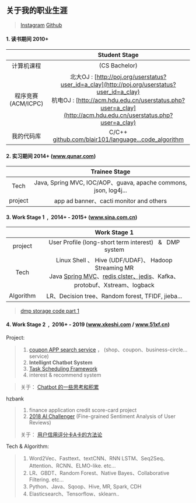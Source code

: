 
## 关于我的职业生涯

> <a class="article-myInstagram" href="https://www.instagram.com/blair101v/"> Instagram</a> <a class="article-myGithub" href="https://github.com/blair101"> Github</a> 

#### 1. 读书期间 2010+

&nbsp; | Student Stage 
:----: | :---:
计算机课程 | (CS Bachelor)
程序竞赛(ACM/ICPC) | 北大OJ : [http://poj.org/userstatus?user_id=a_clay](http://poj.org/userstatus?user_id=a_clay)<br>杭电OJ : [http://acm.hdu.edu.cn/userstatus.php?user=a_clay](http://acm.hdu.edu.cn/userstatus.php?user=a_clay)
我的代码库 | C/C++ [github.com/blair101/language...code_algorithm][1]

[1]: https://github.com/blair101/language/blob/master/acmicpc/icpc/road/coder_algorithm.cpp

#### 2. 实习期间 2014+ (www.qunar.com)

 &nbsp; | Trainee Stage 
:----: | :---:
Tech | Java, Spring MVC, IOC/AOP、guava, apache commons, json, log4j...
project | app ad banner、cacti monitor and others

#### 3. Work Stage 1 &nbsp;,&nbsp; 2014+ - 2015+ (www.sina.com.cn) 

 &nbsp; | Work Stage 1
:----: | :---:
project | User Profile (long-short term interest)  &nbsp; & &nbsp; DMP system
Tech | Linux Shell 、 Hive (UDF/UDAF)、 Hadoop Streaming MR <br> Java [Spring MVC][s1]、[redis clster、jedis](https://github.com/blair101/temp_work/tree/master/java/redis)、Kafka、protobuf、Xstream、logback
Algorithm | LR、Decision tree、Random forest, TFIDF, jieba...

> [dmp storage code part 1][w1]

[w1]: https://github.com/blair101/temp_work/tree/master/java/redis
[s1]: https://github.com/blair101/language/tree/master/java/springMVC_demo

#### 4. Work Stage 2 &nbsp;,&nbsp; 2016+ - 2019 (www.xkeshi.com / www.51xf.cn)

Project:

> 1. [coupon APP search service][w2.2] ， (shop、coupon、business-circle…service)
> 2. **Intellignt Chatbot System** 
> 3. [Task Scheduling Framework][w2.1]
> 4. interest & recommend system

> 关于： [Chatbot 的一些思考和积累](https://github.com/blair101/seq2seq_chatbot)

hzbank

> 1. finance application credit score-card project 
> 2. [2018 AI Challenger][ai] (Fine-grained Sentiment Analysis of User Reviews)
> 
> 关于： [用户信用评分卡A卡的方法论][f1]

[f1]: https://zhuanlan.zhihu.com/p/36539125
[ai]: https://challenger.ai/competition/fsauor2018

Tech & Algorithm:
 
> 1. Word2Vec、Fasttext、textCNN、RNN LSTM、Seq2Seq、Attention、RCNN、ELMO-like. etc…
> 2. LR、GBDT、Random Forest、Native Bayes、Collaborative Filtering. etc...
>  &nbsp;
> 1. Python、Java、Sqoop、Hive, MR, Spark, CDH
> 3. Elasticsearch、Tensorflow、sklearn..





[w2.2]: https://github.com/blair101/temp_work/tree/master/python/lingquan-offline-part
[w2.1]: https://github.com/blair101/bigdata-tools/tree/master/bigdata-offline-demo







